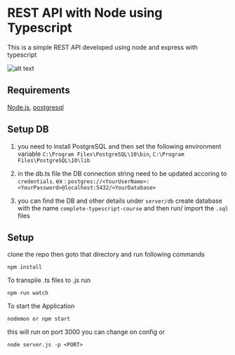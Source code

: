 
# REST API with Node using Typescript

This is a simple REST API developed using node and express with typescript

![alt text](https://image.ibb.co/nAd9OF/logos.png "Node Typescript")


## Requirements
[Node.js](https://nodejs.org/en/),  [postgresql](https://www.postgresql.org/download/)

## Setup DB
1) you need to install PostgreSQL  and then set the  following environment variable 
      `C:\Program Files\PostgreSQL\10\bin`,
      `C:\Program Files\PostgreSQL\10\lib`
2) in the db.ts file the DB connection string need to be updated accoring to `credentials`.
      ex : `postgres://<YourUserName>:<YourPassword>@localhost:5432/<YourDatabase>`

3) you can find the DB and other details under `server/db`
create database with the name `complete-typescript-course` and then run/ import the `.sql` files

## Setup

clone the repo then goto that directory and run following commands

 `npm install` 

 To transpile .ts files to .js run

 `npm run watch`

To start the Application

 `nodemon or npm start`

this will run on port 3000 you can change on config or

`node server.js -p <PORT>`




